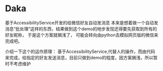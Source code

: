 # Daka
基于AccessibilityService开发的给微信好友自动发消息
本来是想着做一个自动发消息“批处理”这样的东西，结果做到这个demo的地步发现还得要先获取到所有的好友昵称，
于是这个方案就搁浅了，
可能会转向由python去模拟网页版的微信来完成吧。

介绍一下这个的运作原理：
基于AccessibilityService,代替人的操作，而由代码来完成，给指定的好友发送消息，目前只做到demo的程度，因方案搁浅，所以暂时不考虑维护
